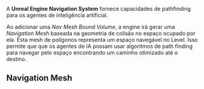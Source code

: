 A **Unreal Engine Navigation System** fornece capacidades de pathfinding para os agentes de inteligência artificial.

Ao adicionar uma _Nav Mesh Bound Volume_, a engine irá gerar uma _Navigation Mesh_ baseada na geometria de colisão no espaço ocupado por ela. Esta mesh de polígonos representa um espaço navegável no Level. Isso permite que que os agentes de IA possam usar algoritmos de path finding para navegar pelo espaço encontrando um caminho otimizado até o destino.

## Navigation Mesh

